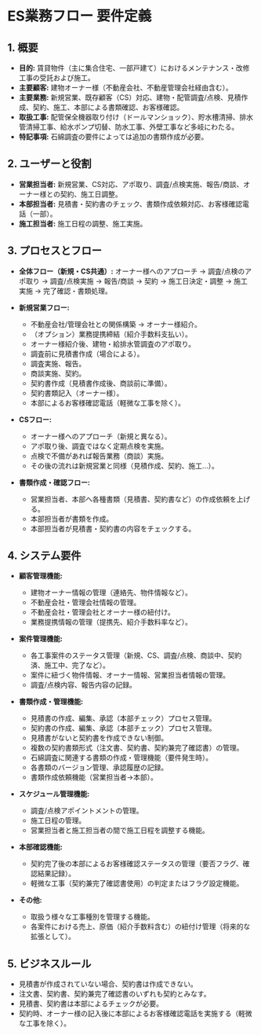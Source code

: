 # ES業務フロー 要件定義

## 1. 概要

*   **目的:** 賃貸物件（主に集合住宅、一部戸建て）におけるメンテナンス・改修工事の受託および施工。
*   **主要顧客:** 建物オーナー様（不動産会社、不動産管理会社経由含む）。
*   **主要業務:** 新規営業、既存顧客（CS）対応、建物・配管調査/点検、見積作成、契約、施工、本部による書類確認、お客様確認。
*   **取扱工事:** 配管保全機器取り付け（ドールマンショック）、貯水槽清掃、排水管清掃工事、給水ポンプ切替、防水工事、外壁工事など多岐にわたる。
*   **特記事項:** 石綿調査の要件によっては追加の書類作成が必要。

## 2. ユーザーと役割

*   **営業担当者:** 新規営業、CS対応、アポ取り、調査/点検実施、報告/商談、オーナー様との契約、施工日調整。
*   **本部担当者:** 見積書・契約書のチェック、書類作成依頼対応、お客様確認電話（一部）。
*   **施工担当者:** 施工日程の調整、施工実施。

## 3. プロセスとフロー

*   **全体フロー（新規・CS共通）:**
    オーナー様へのアプローチ → 調査/点検のアポ取り → 調査/点検実施 → 報告/商談 → 契約 → 施工日決定・調整 → 施工実施 → 完了確認・書類処理。

*   **新規営業フロー:**
    *   不動産会社/管理会社との関係構築 → オーナー様紹介。
    *   （オプション）業務提携締結（紹介手数料支払い）。
    *   オーナー様紹介後、建物・給排水管調査のアポ取り。
    *   調査前に見積書作成（場合による）。
    *   調査実施、報告。
    *   商談実施、契約。
    *   契約書作成（見積書作成後、商談前に準備）。
    *   契約書類記入（オーナー様）。
    *   本部によるお客様確認電話（軽微な工事を除く）。

*   **CSフロー:**
    *   オーナー様へのアプローチ（新規と異なる）。
    *   アポ取り後、調査ではなく定期点検を実施。
    *   点検で不備があれば報告業務（商談）実施。
    *   その後の流れは新規営業と同様（見積作成、契約、施工...）。

*   **書類作成・確認フロー:**
    *   営業担当者、本部へ各種書類（見積書、契約書など）の作成依頼を上げる。
    *   本部担当者が書類を作成。
    *   本部担当者が見積書・契約書の内容をチェックする。

## 4. システム要件

*   **顧客管理機能:**
    *   建物オーナー情報の管理（連絡先、物件情報など）。
    *   不動産会社・管理会社情報の管理。
    *   不動産会社・管理会社とオーナー様の紐付け。
    *   業務提携情報の管理（提携先、紹介手数料率など）。

*   **案件管理機能:**
    *   各工事案件のステータス管理（新規、CS、調査/点検、商談中、契約済、施工中、完了など）。
    *   案件に紐づく物件情報、オーナー情報、営業担当者情報の管理。
    *   調査/点検内容、報告内容の記録。

*   **書類作成・管理機能:**
    *   見積書の作成、編集、承認（本部チェック）プロセス管理。
    *   契約書の作成、編集、承認（本部チェック）プロセス管理。
    *   見積書がないと契約書を作成できない制御。
    *   複数の契約書類形式（注文書、契約書、契約兼完了確認書）の管理。
    *   石綿調査に関連する書類の作成・管理機能（要件発生時）。
    *   各書類のバージョン管理、承認履歴の記録。
    *   書類作成依頼機能（営業担当者→本部）。

*   **スケジュール管理機能:**
    *   調査/点検アポイントメントの管理。
    *   施工日程の管理。
    *   営業担当者と施工担当者の間で施工日程を調整する機能。

*   **本部確認機能:**
    *   契約完了後の本部によるお客様確認ステータスの管理（要否フラグ、確認結果記録）。
    *   軽微な工事（契約兼完了確認書使用）の判定またはフラグ設定機能。

*   **その他:**
    *   取扱う様々な工事種別を管理する機能。
    *   各案件における売上、原価（紹介手数料含む）の紐付け管理（将来的な拡張として）。

## 5. ビジネスルール

*   見積書が作成されていない場合、契約書は作成できない。
*   注文書、契約書、契約兼完了確認書のいずれも契約とみなす。
*   見積書、契約書は本部によるチェックが必要。
*   契約時、オーナー様の記入後に本部によるお客様確認電話を実施する（軽微な工事を除く）。 